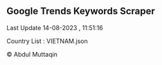 

## Google Trends Keywords Scraper 
 
Last Update 14-08-2023 , 11:51:16

Country List :
VIETNAM.json



© Abdul Muttaqin 
